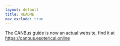 ```yaml
---
layout: default
title: README
nav_exclude: true
---
```

The CANBus guide is now an actual website, find it at https://canbus.esoterical.online
